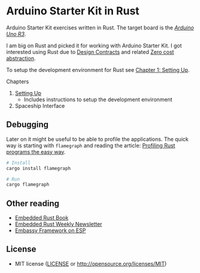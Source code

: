 # Arduino Starter Kit in Rust

Arduino Starter Kit exercises written in Rust. The target board is the [_Arduino Uno R3_](https://store.arduino.cc/products/arduino-uno-rev3).

I am big on Rust and picked it for working with Arduino Starter Kit. I got interested using Rust due to [Design Contracts](https://docs.rust-embedded.org/book/static-guarantees/design-contracts.html) and related [Zero cost abstraction](https://docs.rust-embedded.org/book/static-guarantees/zero-cost-abstractions.html).

To setup the development environment for Rust see [Chapter 1: Setting Up](chapter-1-setting-up/README.md).

Chapters

1. [Setting Up](chapter-1-setting-up/README.md)
    * Includes instructions to setup the development environment
2. Spaceship Interface

## Debugging

Later on it might be useful to be able to profile the applications. The quick way is starting with `flamegraph` and reading the article: [Profiling Rust programs the easy way](https://ntietz.com/blog/profiling-rust-programs-the-easy-way/).

```sh
# Install
cargo install flamegraph

# Run
cargo flamegraph
```

## Other reading

* [Embedded Rust Book](https://docs.rust-embedded.org/book/)
* [Embedded Rust Weekly Newsletter](https://www.trackawesomelist.com/rust-embedded/awesome-embedded-rust/week/)
* [Embassy Framework on ESP](https://apollolabsblog.hashnode.dev/embassy-on-esp-getting-started)

## License

* MIT license
   ([LICENSE](LICENSE) or <http://opensource.org/licenses/MIT>)
